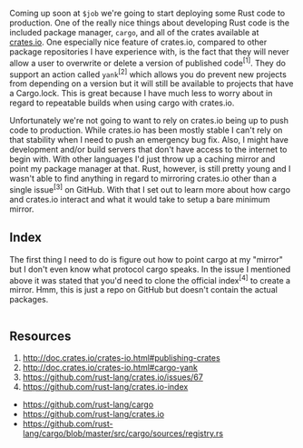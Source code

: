 Coming up soon at `$job` we're going to start deploying some Rust code to production. One of the really nice things about developing Rust code is the included package manager, `cargo`, and all of the crates available at [crates.io](https://crates.io/). One especially nice feature of crates.io, compared to other package repositories I have experience with, is the fact that they will never allow a user to overwrite or delete a version of published code<sup>[1]</sup>. They do support an action called `yank`<sup>[2]</sup> which allows you do prevent new projects from depending on a version but it will still be available to projects that have a Cargo.lock. This is great because I have much less to worry about in regard to repeatable builds when using cargo with crates.io.

Unfortunately we're not going to want to rely on crates.io being up to push code to production. While crates.io has been mostly stable I can't rely on that stability when I need to push an emergency bug fix. Also, I might have development and/or build servers that don't have access to the internet to begin with. With other languages I'd just throw up a caching mirror and point my package manager at that. Rust, however, is still pretty young and I wasn't able to find anything in regard to mirroring crates.io other than a single issue<sup>[3]</sup> on GitHub. With that I set out to learn more about how cargo and crates.io interact and what it would take to setup a bare minimum mirror.

## Index

The first thing I need to do is figure out how to point cargo at my "mirror" but I don't even know what protocol cargo speaks. In the issue I mentioned above it was stated that you'd need to clone the official index<sup>[4]</sup> to create a mirror. Hmm, this is just a repo on GitHub but doesn't contain the actual packages.

```shell

```

## Resources

1. http://doc.crates.io/crates-io.html#publishing-crates
2. http://doc.crates.io/crates-io.html#cargo-yank
3. https://github.com/rust-lang/crates.io/issues/67
4. https://github.com/rust-lang/crates.io-index


* https://github.com/rust-lang/cargo
* https://github.com/rust-lang/crates.io
* https://github.com/rust-lang/cargo/blob/master/src/cargo/sources/registry.rs

